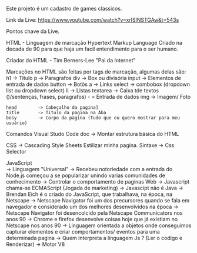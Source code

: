Este projeto é um cadastro de games classicos. 

Link da Live: https://www.youtube.com/watch?v=xrISlNSTGAw&t=543s

Pontos chave da Live.

HTML - Linguagem de marcação
    Hypertext Markup Language
    Criado na decada de 90 para que haja um facil entendimento para o ser humano.

Criador do HTML - Tim Berners-Lee "Pai da Internet"

Marcações no HTML são  feitas por tags de marcação, algumas delas são:
    h1          -> Titulo
    p           -> Paragrafos
    div         -> Box ou divisória
    input       -> Elementos de entrada de dados
    button      -> Botõs
    a           -> Links
    select      -> combobox (dropdown list ou dropdown select)
    li          -> Listas
    textarea    -> Caixa tde textos ()/sentenças, frases, paragrafos) - > Entrada de dados 
    img         -> Imagem/ Foto

    head        -> Cabeçalho da pagina]
    title       -> Titulo da pagina na Aba
    bosy        -> Corpo da pagina (Tudo que eu quero mostrar para meu usuário)

Comandos Visual Studo Code
    doc         -> Montar estrutura básica do HTML

CSS     -> Cascading Style Sheets
    Estilizar minha pagina.
    Sintaxe     -> Css Selector

JavaScript      
->  Linguagem "Universal"
->  Recebeu notoriedade com a entrada do Node.js começou a se popularizar unindo varias comunidades de conhecimento
->  Controlar o comportamento de paginas Web
->  Javascript chama-se ECMAScript (Jogada de marketing)
->  Javascipt não é Java
->  Brendan Eich é o criado do JavaScript, que trabalhava, na época, na Netscape
->  Netscape Navigator foi um dos precursores quando se fala em navegador e considerado um dos melhores desenvolvidos na época
->  Netscape Navigator foi desencolcido pela Netscape Communicators nos anos 90
->  Chrome e firefox desenvolve coisas hoje que já existiam no Netscape nos anos 90
->  Linguagem orientada a objetos onde conseguimos capturar elementos e criar comportamentos/ eventos para uma determinada pagina
->  Quem interpreta a linguagem Js ? (Ler o codigo e Renderizar)
    ->  Motor V8

